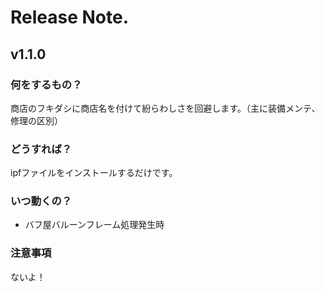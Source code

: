 # Release Note.

## v1.1.0

### 何をするもの？

商店のフキダシに商店名を付けて紛らわしさを回避します。（主に装備メンテ、修理の区別）

### どうすれば？

ipfファイルをインストールするだけです。

### いつ動くの？

- バフ屋バルーンフレーム処理発生時

### 注意事項

ないよ！
